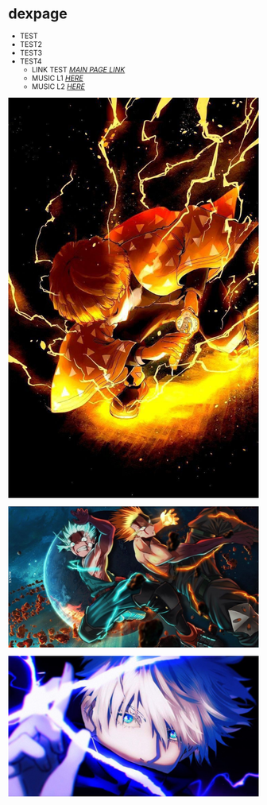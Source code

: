 # dexpage 
- TEST 
- TEST2 
- TEST3 
- TEST4 
  - LINK TEST *[MAIN PAGE LINK](https://www.dexcloud.gq)* 
  - MUSIC L1 *[HERE](https://ymusic.io/watch?v=1xAV17I4VNQ)* 
  - MUSIC L2 *[HERE](https://ymusic.io/watch?v=oWMqonSAaKA&list=RDoWMqonSAaKA)* 
  
  
 [![TEST1JPEG!](images/1testpage.jpg "Zenitsu")](https://www.dexcloud.gq/images/1testpage.jpg)

 [![TEST2JPEG!](images/02test.jpg "ANIME1")](https://www.dexcloud.gq/images/02test.jpg)
 
 [![TEST3PEG!](images/03test.jpg "ANIME2")](https://www.dexcloud.gq/images/03test.jpg)

